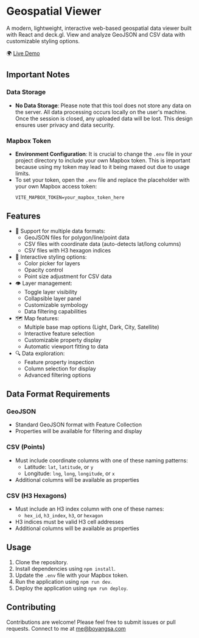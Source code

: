 # Geospatial Viewer

A modern, lightweight, interactive web-based geospatial data viewer built with React and deck.gl. View and analyze GeoJSON and CSV data with customizable styling options.

🌍 [Live Demo](https://bobsa514.github.io/geospatial-viewer/)

## Important Notes

### Data Storage
- **No Data Storage**: Please note that this tool does not store any data on the server. All data processing occurs locally on the user's machine. Once the session is closed, any uploaded data will be lost. This design ensures user privacy and data security.

### Mapbox Token
- **Environment Configuration**: It is crucial to change the `.env` file in your project directory to include your own Mapbox token. This is important because using my token may lead to it being maxed out due to usage limits. 
- To set your token, open the `.env` file and replace the placeholder with your own Mapbox access token:
  ```plaintext
  VITE_MAPBOX_TOKEN=your_mapbox_token_here
  ```

## Features

- 📍 Support for multiple data formats:
  - GeoJSON files for polygon/line/point data
  - CSV files with coordinate data (auto-detects lat/long columns)
  - CSV files with H3 hexagon indices
- 🎨 Interactive styling options:
  - Color picker for layers
  - Opacity control
  - Point size adjustment for CSV data
- 👁️ Layer management:
  - Toggle layer visibility
  - Collapsible layer panel
  - Customizable symbology
  - Data filtering capabilities
- 🗺️ Map features:
  - Multiple base map options (Light, Dark, City, Satellite)
  - Interactive feature selection
  - Customizable property display
  - Automatic viewport fitting to data
- 🔍 Data exploration:
  - Feature property inspection
  - Column selection for display
  - Advanced filtering options

## Data Format Requirements

### GeoJSON
- Standard GeoJSON format with Feature Collection
- Properties will be available for filtering and display

### CSV (Points)
- Must include coordinate columns with one of these naming patterns:
  - Latitude: `lat`, `latitude`, or `y`
  - Longitude: `lng`, `long`, `longitude`, or `x`
- Additional columns will be available as properties

### CSV (H3 Hexagons)
- Must include an H3 index column with one of these names:
  - `hex_id`, `h3_index`, `h3`, or `hexagon`
- H3 indices must be valid H3 cell addresses
- Additional columns will be available as properties

## Usage
1. Clone the repository.
2. Install dependencies using `npm install`.
3. Update the `.env` file with your Mapbox token.
4. Run the application using `npm run dev`.
5. Deploy the application using `npm run deploy`.

## Contributing

Contributions are welcome! Please feel free to submit issues or pull requests.
Connect to me at <me@boyangsa.com>
